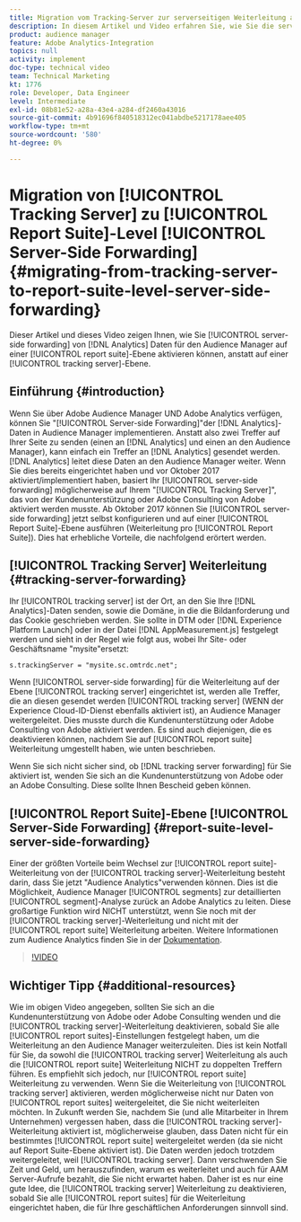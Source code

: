 ```yaml
---
title: Migration vom Tracking-Server zur serverseitigen Weiterleitung auf Report Suite-Ebene
description: In diesem Artikel und Video erfahren Sie, wie Sie die serverseitige Weiterleitung von Analytics-Daten an den Audience Manager auf Report Suite-Ebene und nicht auf Tracking-Server-Ebene aktivieren.
product: audience manager
feature: Adobe Analytics-Integration
topics: null
activity: implement
doc-type: technical video
team: Technical Marketing
kt: 1776
role: Developer, Data Engineer
level: Intermediate
exl-id: 08b81e52-a28a-43e4-a284-df2460a43016
source-git-commit: 4b91696f840518312ec041abdbe5217178aee405
workflow-type: tm+mt
source-wordcount: '580'
ht-degree: 0%

---
```


# Migration von [!UICONTROL Tracking Server] zu [!UICONTROL Report Suite]-Level [!UICONTROL Server-Side Forwarding] {#migrating-from-tracking-server-to-report-suite-level-server-side-forwarding}

Dieser Artikel und dieses Video zeigen Ihnen, wie Sie [!UICONTROL server-side forwarding] von [!DNL Analytics] Daten für den Audience Manager auf einer [!UICONTROL report suite]-Ebene aktivieren können, anstatt auf einer [!UICONTROL tracking server]-Ebene.

## Einführung {#introduction}

Wenn Sie über Adobe Audience Manager UND Adobe Analytics verfügen, können Sie &quot;[!UICONTROL Server-side Forwarding]&quot;der [!DNL Analytics]-Daten in Audience Manager implementieren. Anstatt also zwei Treffer auf Ihrer Seite zu senden (einen an [!DNL Analytics] und einen an den Audience Manager), kann einfach ein Treffer an [!DNL Analytics] gesendet werden. [!DNL Analytics] leitet diese Daten an den Audience Manager weiter. Wenn Sie dies bereits eingerichtet haben und vor Oktober 2017 aktiviert/implementiert haben, basiert Ihr [!UICONTROL server-side forwarding] möglicherweise auf Ihrem &quot;[!UICONTROL Tracking Server]&quot;, das von der Kundenunterstützung oder Adobe Consulting von Adobe aktiviert werden musste. Ab Oktober 2017 können Sie [!UICONTROL server-side forwarding] jetzt selbst konfigurieren und auf einer [!UICONTROL Report Suite]-Ebene ausführen (Weiterleitung pro [!UICONTROL Report Suite]). Dies hat erhebliche Vorteile, die nachfolgend erörtert werden.

## [!UICONTROL Tracking Server] Weiterleitung {#tracking-server-forwarding}

Ihr [!UICONTROL tracking server] ist der Ort, an den Sie Ihre [!DNL Analytics]-Daten senden, sowie die Domäne, in die die Bildanforderung und das Cookie geschrieben werden. Sie sollte in DTM oder [!DNL Experience Platform Launch] oder in der Datei [!DNL AppMeasurement.js] festgelegt werden und sieht in der Regel wie folgt aus, wobei Ihr Site- oder Geschäftsname &quot;mysite&quot;ersetzt:

`s.trackingServer = "mysite.sc.omtrdc.net";`

Wenn [!UICONTROL server-side forwarding] für die Weiterleitung auf der Ebene [!UICONTROL tracking server] eingerichtet ist, werden alle Treffer, die an diesen gesendet werden [!UICONTROL tracking server] (WENN der Experience Cloud-ID-Dienst ebenfalls aktiviert ist), an Audience Manager weitergeleitet. Dies musste durch die Kundenunterstützung oder Adobe Consulting von Adobe aktiviert werden. Es sind auch diejenigen, die es deaktivieren können, nachdem Sie auf [!UICONTROL report suite] Weiterleitung umgestellt haben, wie unten beschrieben.

Wenn Sie sich nicht sicher sind, ob [!DNL tracking server forwarding] für Sie aktiviert ist, wenden Sie sich an die Kundenunterstützung von Adobe oder an Adobe Consulting. Diese sollte Ihnen Bescheid geben können.

## [!UICONTROL Report Suite]-Ebene [!UICONTROL Server-Side Forwarding] {#report-suite-level-server-side-forwarding}

Einer der größten Vorteile beim Wechsel zur [!UICONTROL report suite]-Weiterleitung von der [!UICONTROL tracking server]-Weiterleitung besteht darin, dass Sie jetzt &quot;Audience Analytics&quot;verwenden können. Dies ist die Möglichkeit, Audience Manager [!UICONTROL segments] zur detaillierten [!UICONTROL segment]-Analyse zurück an Adobe Analytics zu leiten. Diese großartige Funktion wird NICHT unterstützt, wenn Sie noch mit der [!UICONTROL tracking server]-Weiterleitung und nicht mit der [!UICONTROL report suite] Weiterleitung arbeiten. Weitere Informationen zum Audience Analytics finden Sie in der [Dokumentation](https://marketing.adobe.com/resources/help/en_US/analytics/audiences/).

>[!VIDEO](https://video.tv.adobe.com/v/23701/?quality=12)

## Wichtiger Tipp {#additional-resources}

Wie im obigen Video angegeben, sollten Sie sich an die Kundenunterstützung von Adobe oder Adobe Consulting wenden und die [!UICONTROL tracking server]-Weiterleitung deaktivieren, sobald Sie alle [!UICONTROL report suites]-Einstellungen festgelegt haben, um die Weiterleitung an den Audience Manager weiterzuleiten. Dies ist kein Notfall für Sie, da sowohl die [!UICONTROL tracking server] Weiterleitung als auch die [!UICONTROL report suite] Weiterleitung NICHT zu doppelten Treffern führen. Es empfiehlt sich jedoch, nur [!UICONTROL report suite] Weiterleitung zu verwenden. Wenn Sie die Weiterleitung von [!UICONTROL tracking server] aktivieren, werden möglicherweise nicht nur Daten von [!UICONTROL report suites] weitergeleitet, die Sie nicht weiterleiten möchten. In Zukunft werden Sie, nachdem Sie (und alle Mitarbeiter in Ihrem Unternehmen) vergessen haben, dass die [!UICONTROL tracking server]-Weiterleitung aktiviert ist, möglicherweise glauben, dass Daten nicht für ein bestimmtes [!UICONTROL report suite] weitergeleitet werden (da sie nicht auf Report Suite-Ebene aktiviert ist). Die Daten werden jedoch trotzdem weitergeleitet, weil [!UICONTROL tracking server]. Dann verschwenden Sie Zeit und Geld, um herauszufinden, warum es weiterleitet und auch für AAM Server-Aufrufe bezahlt, die Sie nicht erwartet haben. Daher ist es nur eine gute Idee, die [!UICONTROL tracking server] Weiterleitung zu deaktivieren, sobald Sie alle [!UICONTROL report suites] für die Weiterleitung eingerichtet haben, die für Ihre geschäftlichen Anforderungen sinnvoll sind.
